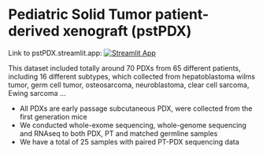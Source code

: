 # Pediatric Solid Tumor patient-derived xenograft (pstPDX)  <br />
Link to pstPDX.streamlit.app: 
[![Streamlit App](https://static.streamlit.io/badges/streamlit_badge_black_white.svg)](https://pstPDX.streamlit.app) <br />

This dataset included totally around 70 PDXs from 65 different patients, including 16 different subtypes, which collected from hepatoblastoma wilms tumor, germ cell tumor, osteosarcoma, neuroblastoma, clear cell sarcoma, Ewing sarcoma ... <br />
- All PDXs are early passage subcutaneous PDX, were collected from the first generation mice <br />
- We conducted whole-exome sequencing, whole-genome sequencing and RNAseq to both PDX, PT and matched germline samples<br />
- We have a total of 25 samples with paired PT-PDX sequencing data<br />
